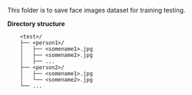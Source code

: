 This folder is to save face images dataset for training testing.

**Directory structure**
```
    <test>/
    ├── <person1>/
    │   ├── <somename1>.jpg
    │   ├── <somename2>.jpg
    │   ├── ...
    ├── <person2>/
    │   ├── <somename1>.jpg
    │   └── <somename2>.jpg
    └── ...
```